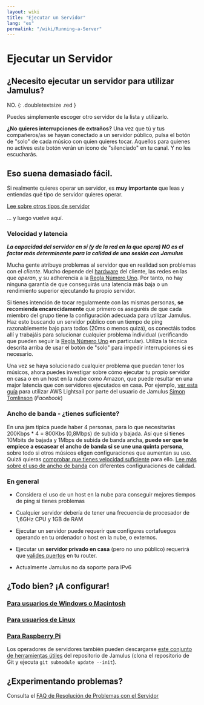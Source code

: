```yaml
---
layout: wiki
title: "Ejecutar un Servidor"
lang: "es"
permalink: "/wiki/Running-a-Server"
---
```


# Ejecutar un Servidor

## ¿Necesito ejecutar un servidor para utilizar Jamulus?

NO.
{: .doubletextsize .red }


Puedes simplemente escoger otro servidor de la lista y utilizarlo.

**¿No quieres interrupciones de extraños?** Una vez que tú y tus compañeros/as se hayan conectado a un servidor público, pulsa el botón de "solo" de cada músico con quien quieres tocar. Aquellos para quienes no actives este botón verán un icono de "silenciado" en tu canal. Y no les escucharás.

## Eso suena demasiado fácil.

Si realmente quieres operar un servidor, es **muy importante** que leas y entiendas qué tipo de servidor quieres operar.

<div class="fx-row fx-row-start-xs button-container">
  <a href="Choosing-a-Server-Type" class="button fx-col-100-xs" target="_blank" rel="noopener noreferrer">Lee sobre otros tipos de servidor</a>
</div>

... y luego vuelve aquí.

### Velocidad y latencia

**_La capacidad del servidor en sí (y de la red en la que opera) NO es el factor más determinante para la calidad de una sesión con Jamulus_**

Mucha gente atribuye problemas al servidor que en realidad son problemas con el _cliente_. Mucho depende del [hardware](Hardware-Setup) del cliente, las redes en las que _operan_, y su adherencia a la [Regla Número Uno](Getting-Started#tienes-problemas-no-puedes-mantener-el-tiempo). Por tanto, no hay ninguna garantía de que conseguirás una latencia más baja o un rendimiento superior ejecutando tu propio servidor.

Si tienes intención de tocar regularmente con las mismas personas, **se recomienda encarecidamente** que primero os aseguréis de que cada miembro del grupo tiene la configuración adecuada para utilizar Jamulus. Haz esto buscando un servidor público con un tiempo de ping razonablemente bajo para todos (20ms o menos quizá), os conectáis todos allí y trabajáis para solucionar cualquier problema individual (verificando que pueden seguir la [Regla Número Uno](Getting-Started#tienes-problemas-no-puedes-mantener-el-tiempo) en particular). Utiliza la técnica descrita arriba de usar el botón de "solo" para impedir interrupciones si es necesario.

Una vez se haya solucionado cualquier problema que puedan tener los músicos, ahora puedes investigar sobre cómo ejecutar tu propio servidor en casa o en un host en la nube como Amazon, que puede resultar en una major latencia que con servidores ejecutados en casa. Por ejemplo, [ver esta guía](https://www.facebook.com/notes/jamulus-online-musicianssingers-jamming/howto-idiots-guide-to-installing-jamulus-server-on-amazon-aws-lightsail-ubuntu-i/507719749802976/) para utilizar AWS Lightsail por parte del usuario de Jamulus [Simon Tomlinson](https://www.facebook.com/simon.james.tomlinson?eid=ARBQoY3KcZAtS3pGdLJuqvQTeRSOo4gHdQZT7nNzOt1oPMGgZ4_3GERe-rOyH5PxsSHVYYXjWwcqd71a) (_Facebook_)

### Ancho de banda - ¿tienes suficiente?

En una jam típica puede haber 4 personas, para lo que necesitarías 200Kbps * 4 = 800Kbs (0,8Mbps) de subida y bajada. Así que si tienes 10Mbits de bajada y 1Mbps de subida de banda ancha, **puede ser que te empiece a escasear el ancho de banda si se une una quinta persona**, sobre todo si otros músicos eligen configuraciones que aumentan su uso. Quizá quieras [comprobar que tienes velocidad suficiente](https://fast.com) para ello. [Lee más sobre el uso de ancho de banda](Network-Requirements) con diferentes configuraciones de calidad.

### En general

- Considera el uso de un host en la nube para conseguir mejores tiempos de ping si tienes problemas

- Cualquier servidor debería de tener una frecuencia de procesador de 1,6GHz CPU y 1GB de RAM

- Ejecutar un servidor puede requerir que configures cortafuegos operando en tu ordenador o host en la nube, o externos.

- Ejecutar un **servidor privado en casa** (pero no uno público) requerirá que [valides puertos](Running-a-Private-Server) en tu router.

- Actualmente Jamulus no da soporte para IPv6


## ¿Todo bien? ¡A configurar!

### [Para usuarios de Windows o Macintosh](Server-Win-Mac)
### [Para usuarios de Linux](Server-Linux)
### [Para Raspberry Pi](Server-Rpi)

Los operadores de servidores también pueden descargarse [este conjunto de herramientas útiles](https://github.com/corrados/jamulus/tree/master/tools) del repositorio de Jamulus (clona el repositorio de Git y ejecuta `git submodule update --init`).

## ¿Experimentando problemas?

Consulta el [FAQ de Resolución de Problemas con el Servidor](Server-Troubleshooting)
